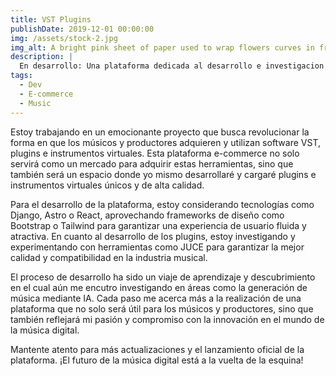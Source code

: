 ```yaml
---
title: VST Plugins
publishDate: 2019-12-01 00:00:00
img: /assets/stock-2.jpg
img_alt: A bright pink sheet of paper used to wrap flowers curves in front of rich blue background
description: |
  En desarrollo: Una plataforma dedicada al desarrollo e investigacion de software VST, plugins e instrumentos virtuales.
tags:
  - Dev
  - E-commerce
  - Music
---
```


Estoy trabajando en un emocionante proyecto que busca revolucionar la forma en que los músicos y productores adquieren y utilizan software VST, plugins e instrumentos virtuales. Esta plataforma e-commerce no solo servirá como un mercado para adquirir estas herramientas, sino que también será un espacio donde yo mismo desarrollaré y cargaré plugins e instrumentos virtuales únicos y de alta calidad.

Para el desarrollo de la plataforma, estoy considerando tecnologías como Django, Astro o React, aprovechando frameworks de diseño como Bootstrap o Tailwind para garantizar una experiencia de usuario fluida y atractiva. En cuanto al desarrollo de los plugins, estoy investigando y experimentando con herramientas como JUCE para garantizar la mejor calidad y compatibilidad en la industria musical.

El proceso de desarrollo ha sido un viaje de aprendizaje y descubrimiento en el cual aún me encutro investigando en áreas como la generación de música mediante IA. Cada paso me acerca más a la realización de una plataforma que no solo será útil para los músicos y productores, sino que también reflejará mi pasión y compromiso con la innovación en el mundo de la música digital.

Mantente atento para más actualizaciones y el lanzamiento oficial de la plataforma. ¡El futuro de la música digital está a la vuelta de la esquina!